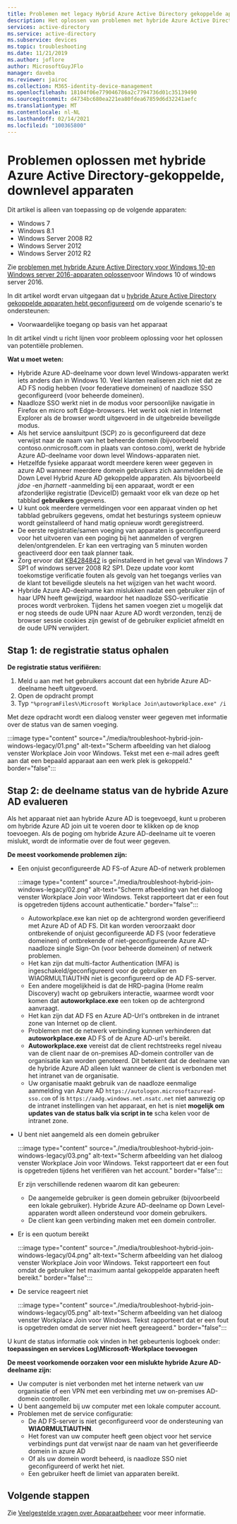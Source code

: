 ```yaml
---
title: Problemen met legacy Hybrid Azure Active Directory gekoppelde apparaten oplossen
description: Het oplossen van problemen met hybride Azure Active Directory gekoppelde apparaten op hetzelfde niveau.
services: active-directory
ms.service: active-directory
ms.subservice: devices
ms.topic: troubleshooting
ms.date: 11/21/2019
ms.author: joflore
author: MicrosoftGuyJFlo
manager: daveba
ms.reviewer: jairoc
ms.collection: M365-identity-device-management
ms.openlocfilehash: 18104f06e779046786a2c7794736d01c35139490
ms.sourcegitcommit: d4734bc680ea221ea80fdea67859d6d32241aefc
ms.translationtype: MT
ms.contentlocale: nl-NL
ms.lasthandoff: 02/14/2021
ms.locfileid: "100365800"
---
```

# <a name="troubleshooting-hybrid-azure-active-directory-joined-down-level-devices"></a>Problemen oplossen met hybride Azure Active Directory-gekoppelde, downlevel apparaten 

Dit artikel is alleen van toepassing op de volgende apparaten: 

- Windows 7 
- Windows 8.1 
- Windows Server 2008 R2 
- Windows Server 2012 
- Windows Server 2012 R2 

Zie [problemen met hybride Azure Active Directory voor Windows 10-en Windows server 2016-apparaten oplossen](troubleshoot-hybrid-join-windows-current.md)voor Windows 10 of windows server 2016.

In dit artikel wordt ervan uitgegaan dat u [hybride Azure Active Directory gekoppelde apparaten hebt geconfigureerd](hybrid-azuread-join-plan.md) om de volgende scenario's te ondersteunen:

- Voorwaardelijke toegang op basis van het apparaat

In dit artikel vindt u richt lijnen voor probleem oplossing voor het oplossen van potentiële problemen.  

**Wat u moet weten:** 

- Hybride Azure AD-deelname voor down level Windows-apparaten werkt iets anders dan in Windows 10. Veel klanten realiseren zich niet dat ze AD FS nodig hebben (voor federatieve domeinen) of naadloze SSO geconfigureerd (voor beheerde domeinen).
- Naadloze SSO werkt niet in de modus voor persoonlijke navigatie in Firefox en micro soft Edge-browsers. Het werkt ook niet in Internet Explorer als de browser wordt uitgevoerd in de uitgebreide beveiligde modus.
- Als het service aansluitpunt (SCP) zo is geconfigureerd dat deze verwijst naar de naam van het beheerde domein (bijvoorbeeld contoso.onmicrosoft.com in plaats van contoso.com), werkt de hybride Azure AD-deelname voor down level Windows-apparaten niet.
- Hetzelfde fysieke apparaat wordt meerdere keren weer gegeven in azure AD wanneer meerdere domein gebruikers zich aanmelden bij de Down Level Hybrid Azure AD gekoppelde apparaten.  Als bijvoorbeeld *jdoe* -en *jharnett* -aanmelding bij een apparaat, wordt er een afzonderlijke registratie (DeviceID) gemaakt voor elk van deze op het tabblad **gebruikers** gegevens. 
- U kunt ook meerdere vermeldingen voor een apparaat vinden op het tabblad gebruikers gegevens, omdat het besturings systeem opnieuw wordt geïnstalleerd of hand matig opnieuw wordt geregistreerd.
- De eerste registratie/samen voeging van apparaten is geconfigureerd voor het uitvoeren van een poging bij het aanmelden of vergren delen/ontgrendelen. Er kan een vertraging van 5 minuten worden geactiveerd door een taak planner taak. 
- Zorg ervoor dat [KB4284842](https://support.microsoft.com/help/4284842) is geïnstalleerd in het geval van Windows 7 SP1 of windows server 2008 R2 SP1. Deze update voor komt toekomstige verificatie fouten als gevolg van het toegangs verlies van de klant tot beveiligde sleutels na het wijzigen van het wacht woord.
- Hybride Azure AD-deelname kan mislukken nadat een gebruiker zijn of haar UPN heeft gewijzigd, waardoor het naadloze SSO-verificatie proces wordt verbroken. Tijdens het samen voegen ziet u mogelijk dat er nog steeds de oude UPN naar Azure AD wordt verzonden, tenzij de browser sessie cookies zijn gewist of de gebruiker expliciet afmeldt en de oude UPN verwijdert.

## <a name="step-1-retrieve-the-registration-status"></a>Stap 1: de registratie status ophalen 

**De registratie status verifiëren:**  

1. Meld u aan met het gebruikers account dat een hybride Azure AD-deelname heeft uitgevoerd.
1. Open de opdracht prompt 
1. Typ `"%programFiles%\Microsoft Workplace Join\autoworkplace.exe" /i`

Met deze opdracht wordt een dialoog venster weer gegeven met informatie over de status van de samen voeging.

:::image type="content" source="./media/troubleshoot-hybrid-join-windows-legacy/01.png" alt-text="Scherm afbeelding van het dialoog venster Workplace Join voor Windows. Tekst met een e-mail adres geeft aan dat een bepaald apparaat aan een werk plek is gekoppeld." border="false":::

## <a name="step-2-evaluate-the-hybrid-azure-ad-join-status"></a>Stap 2: de deelname status van de hybride Azure AD evalueren 

Als het apparaat niet aan hybride Azure AD is toegevoegd, kunt u proberen om hybride Azure AD join uit te voeren door te klikken op de knop toevoegen. Als de poging om hybride Azure AD-deelname uit te voeren mislukt, wordt de informatie over de fout weer gegeven.

**De meest voorkomende problemen zijn:**

- Een onjuist geconfigureerde AD FS-of Azure AD-of netwerk problemen

    :::image type="content" source="./media/troubleshoot-hybrid-join-windows-legacy/02.png" alt-text="Scherm afbeelding van het dialoog venster Workplace Join voor Windows. Tekst rapporteert dat er een fout is opgetreden tijdens account authenticatie." border="false":::
    
   - Autoworkplace.exe kan niet op de achtergrond worden geverifieerd met Azure AD of AD FS. Dit kan worden veroorzaakt door ontbrekende of onjuist geconfigureerde AD FS (voor federatieve domeinen) of ontbrekende of niet-geconfigureerde Azure AD-naadloze single Sign-On (voor beheerde domeinen) of netwerk problemen. 
   - Het kan zijn dat multi-factor Authentication (MFA) is ingeschakeld/geconfigureerd voor de gebruiker en WIAORMULTIAUTHN niet is geconfigureerd op de AD FS-server. 
   - Een andere mogelijkheid is dat de HRD-pagina (Home realm Discovery) wacht op gebruikers interactie, waarmee wordt voor komen dat **autoworkplace.exe** een token op de achtergrond aanvraagt.
   - Het kan zijn dat AD FS en Azure AD-Url's ontbreken in de intranet zone van Internet op de client.
   - Problemen met de netwerk verbinding kunnen verhinderen dat **autoworkplace.exe** AD FS of de Azure AD-url's bereikt. 
   - **Autoworkplace.exe** vereist dat de client rechtstreeks regel niveau van de client naar de on-premises AD-domein controller van de organisatie kan worden genoteerd. Dit betekent dat de deelname van de hybride Azure AD alleen lukt wanneer de client is verbonden met het intranet van de organisatie.
   - Uw organisatie maakt gebruik van de naadloze eenmalige aanmelding van Azure AD `https://autologon.microsoftazuread-sso.com` of is `https://aadg.windows.net.nsatc.net` niet aanwezig op de intranet instellingen van het apparaat, en het is niet **mogelijk om updates van de status balk via script in te** scha kelen voor de intranet zone.
- U bent niet aangemeld als een domein gebruiker

   :::image type="content" source="./media/troubleshoot-hybrid-join-windows-legacy/03.png" alt-text="Scherm afbeelding van het dialoog venster Workplace Join voor Windows. Tekst rapporteert dat er een fout is opgetreden tijdens het verifiëren van het account." border="false":::

   Er zijn verschillende redenen waarom dit kan gebeuren:

   - De aangemelde gebruiker is geen domein gebruiker (bijvoorbeeld een lokale gebruiker). Hybride Azure AD-deelname op Down Level-apparaten wordt alleen ondersteund voor domein gebruikers.
   - De client kan geen verbinding maken met een domein controller.    
- Er is een quotum bereikt

    :::image type="content" source="./media/troubleshoot-hybrid-join-windows-legacy/04.png" alt-text="Scherm afbeelding van het dialoog venster Workplace Join voor Windows. Tekst rapporteert een fout omdat de gebruiker het maximum aantal gekoppelde apparaten heeft bereikt." border="false":::

- De service reageert niet 

    :::image type="content" source="./media/troubleshoot-hybrid-join-windows-legacy/05.png" alt-text="Scherm afbeelding van het dialoog venster Workplace Join voor Windows. Tekst rapporteert dat er een fout is opgetreden omdat de server niet heeft gereageerd." border="false":::

U kunt de status informatie ook vinden in het gebeurtenis logboek onder: **toepassingen en services Log\Microsoft-Workplace toevoegen**
  
**De meest voorkomende oorzaken voor een mislukte hybride Azure AD-deelname zijn:** 

- Uw computer is niet verbonden met het interne netwerk van uw organisatie of een VPN met een verbinding met uw on-premises AD-domein controller.
- U bent aangemeld bij uw computer met een lokale computer account. 
- Problemen met de service configuratie: 
   - De AD FS-server is niet geconfigureerd voor de ondersteuning van **WIAORMULTIAUTHN**. 
   - Het forest van uw computer heeft geen object voor het service verbindings punt dat verwijst naar de naam van het geverifieerde domein in azure AD 
   - Of als uw domein wordt beheerd, is naadloze SSO niet geconfigureerd of werkt het niet.
   - Een gebruiker heeft de limiet van apparaten bereikt. 

## <a name="next-steps"></a>Volgende stappen

Zie [Veelgestelde vragen over Apparaatbeheer](faq.md) voor meer informatie.  
